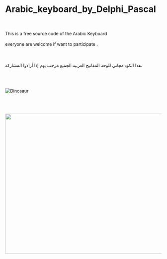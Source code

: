# Arabic_keyboard_by_Delphi_Pascal<BR><BR>
This is a free source code of the Arabic Keyboard<BR><BR>
everyone are welcome if want to participate .<BR><BR>
<BR><BR>هذا الكود مجاني للوحة المفاتيح العربية
الجميع مرحب بهم إذا أرادوا المشاركة.<BR><BR><BR><BR>

<img src="https://iili.io/HhBef6l.png" alt="Dinosaur" />
<BR><BR><BR><BR>
  
 <p><a href="https://www.Youtube.com/"><img src="https://iili.io/HhB4raj.png" style="width:600px;height:450px;"></a></p>


<BR><BR><BR><BR><BR><BR>
